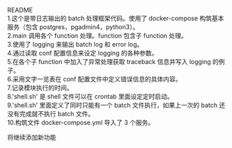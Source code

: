 README  
1.这个是带日志输出的 batch 处理框架代码。使用了 docker-compose 构筑基本服务（包含 postgres，pgadmin4，python3）。  
2.main 调用各个 function 处理。function 包含子 function 处理。  
3.使用了 logging 来输出 batch log 和 error log。  
4.通过读取 conf 配置信息来设定 logging 的各种参数。  
5.在各个子 function 中加入了异常处理获取 traceback 信息并写入 logging 的例子。  
6.采用文字一览表在 conf 配置文件中定义错误信息的具体内容。  
7.记录模块执行的时间。  
8.'shell.sh' 是 shell 文件可以在 crontab 里面设定定时启动。  
9.'shell.sh' 里面定义了同时只能有一个 batch 文件执行，如果上一次的 batch 还没有完成就不执行 batch 文件。  
10.构筑文件 docker-compose.yml 导入了 3 个服务。

将继续添加新功能
